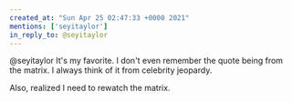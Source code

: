 ```yaml
---
created_at: "Sun Apr 25 02:47:33 +0000 2021"
mentions: ['seyitaylor']
in_reply_to: @seyitaylor
---
```


@seyitaylor It's my favorite. I don't even remember the quote being from the matrix. I always think of it from celebrity jeopardy. 

Also, realized I need to rewatch the matrix.